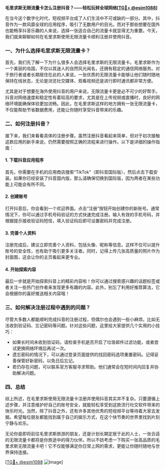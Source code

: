 **毛里求斯无限流量卡怎么注册抖音？——轻松玩转全球网络[[TG💪+ @esim1088](https://t.me/s/esim1088)]**

在当今这个数字化时代，短视频平台成了人们生活中不可或缺的一部分。其中，抖音作为一款风靡全球的应用程序，吸引了无数用户的目光。而对于那些想要在国外也能畅享抖音乐趣的人来说，选择一张适合自己的流量卡就显得尤为重要。今天，我们就来聊聊如何在毛里求斯使用无限流量卡顺利注册并使用抖音。

### 一、为什么选择毛里求斯无限流量卡？

首先，我们先了解一下为什么很多人会选择毛里求斯的无限流量卡。毛里求斯作为一个美丽的岛国，不仅以其迷人的自然风光闻名，还拥有稳定的通信网络服务。对于旅行者或者长期居住在此的人来说，一张优质的无限流量卡能够让他们随时随地保持在线状态，无论是浏览社交媒体、观看视频还是进行即时通讯都非常方便。

尤其是对于想要在海外使用抖音的用户来说，无限流量卡更是必不可少的好帮手。抖音对网络速度和稳定性有着较高的要求，尤其是在上传视频或直播时，良好的网络环境能确保体验更加流畅。因此，在毛里求斯这样的地方拥有一张无限流量卡，不仅能帮助节省数据费用，还能让你随时享受抖音带来的乐趣。

### 二、如何注册抖音？

接下来，我们来看看具体的注册步骤。虽然注册抖音看起来简单，但对于初次接触这款应用的新手来说，仍然需要按照正确的流程来进行操作。以下是详细的操作指南：

#### 1. 下载抖音应用程序

首先，你需要在手机的应用商店搜索“TikTok”（即抖音国际版），然后点击下载安装。如果你已经安装了抖音国内版，那么请确保切换到国际版，因为两者在某些功能上可能会有所不同。

#### 2. 创建账号

打开抖音后，你会看到一个欢迎界面。点击“注册”按钮开始创建你的新账号。通常情况下，你可以通过手机号码验证的方式快速完成注册。输入有效的手机号码，并根据提示接收验证码短信，填入验证码后即可设置密码并完成注册。

#### 3. 完善个人资料

注册完成后，建议立即完善个人资料，包括头像、昵称等信息。这样不仅可以提升账号的安全性，也有助于吸引更多关注者。同时，记得上传几张高质量的照片作为封面图，这会让你的主页看起来更专业。

#### 4. 开始探索内容

最后一步就是开始探索抖音上的精彩内容啦！你可以通过搜索感兴趣的话题标签或者关注一些热门创作者来发现更多有趣的内容。此外，别忘了利用好推荐算法，它会根据你的喜好推送相关内容哦！

### 三、如何解决注册过程中遇到的问题？

尽管大多数人都能顺利完成抖音的注册过程，但偶尔也会遇到一些小麻烦。比如无法收到验证码、忘记密码等问题。针对这些问题，这里给大家提供几个实用的小技巧：

- 如果长时间未收到验证码，请检查手机是否开启了垃圾邮件过滤功能，或者尝试更换网络环境后再试一次。
- 遗忘密码的情况下，可以通过登录页面提供的找回密码选项重置密码。记得妥善保管好新密码，以免日后忘记。
- 若仍存在问题，可以联系官方客服寻求帮助。他们通常会在短时间内回复并协助解决问题。

### 四、总结

综上所述，在毛里求斯使用无限流量卡注册并使用抖音其实并不复杂。只要遵循上述步骤，并注意维护好自己的账号安全，就能轻松享受到这款流行社交软件带来的快乐时光。当然，除了抖音之外，还有许多其他优秀的短视频平台等待着大家去发掘。希望每位朋友都能找到属于自己的娱乐方式，在这个快节奏的世界里找到片刻宁静与欢乐。

无论你是即将前往毛里求斯旅游的朋友，还是计划长期定居于此的人士，一张合适的无限流量卡都将是你旅途中的得力伙伴。所以不妨考虑一下购买一张高品质的毛里求斯无限流量卡吧！它不仅能够满足你日常上网的需求，更能让你随时随地与世界保持连接。

[[TG💪+ @esim1088](https://t.me/s/esim1088) ![Image](https://i.postimg.cc/4NQfJmqS/Snipaste-2025-05-13-00-14-12.png)]